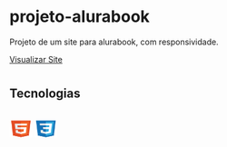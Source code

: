 # projeto-alurabook
Projeto de um site para alurabook, com responsividade.

[Visualizar Site](https://alexandrepedroza.github.io/projeto-alurabook/)

#

## Tecnologias
<div style="display: inline_block"><br>
  <img align="center" alt="Ale-HTML" height="30" width="40" src="https://raw.githubusercontent.com/devicons/devicon/master/icons/html5/html5-original.svg">
  <img align="center" alt="Ale-CSS" height="30" width="40" src="https://raw.githubusercontent.com/devicons/devicon/master/icons/css3/css3-original.svg">
</div>
